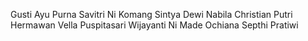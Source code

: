 Gusti Ayu Purna Savitri
Ni Komang Sintya Dewi
Nabila Christian Putri Hermawan
Vella Puspitasari Wijayanti
Ni Made Ochiana Septhi Pratiwi
